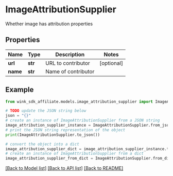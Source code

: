 # ImageAttributionSupplier

Whether image has attribution properties

## Properties

Name | Type | Description | Notes
------------ | ------------- | ------------- | -------------
**url** | **str** | URL to contributor | [optional] 
**name** | **str** | Name of contributor | 

## Example

```python
from wink_sdk_affiliate.models.image_attribution_supplier import ImageAttributionSupplier

# TODO update the JSON string below
json = "{}"
# create an instance of ImageAttributionSupplier from a JSON string
image_attribution_supplier_instance = ImageAttributionSupplier.from_json(json)
# print the JSON string representation of the object
print(ImageAttributionSupplier.to_json())

# convert the object into a dict
image_attribution_supplier_dict = image_attribution_supplier_instance.to_dict()
# create an instance of ImageAttributionSupplier from a dict
image_attribution_supplier_from_dict = ImageAttributionSupplier.from_dict(image_attribution_supplier_dict)
```
[[Back to Model list]](../README.md#documentation-for-models) [[Back to API list]](../README.md#documentation-for-api-endpoints) [[Back to README]](../README.md)


